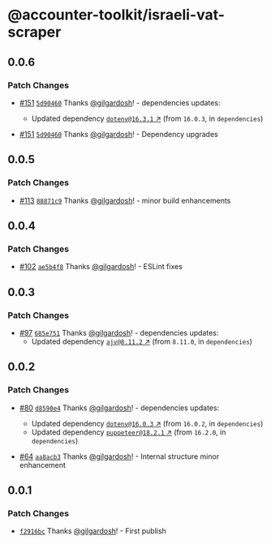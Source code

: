 # @accounter-toolkit/israeli-vat-scraper

## 0.0.6

### Patch Changes

- [#151](https://github.com/gilgardosh/accounter-toolkit/pull/151)
  [`5d90460`](https://github.com/gilgardosh/accounter-toolkit/commit/5d90460d610113c48d7461eea73a8e5e23e02edc)
  Thanks [@gilgardosh](https://github.com/gilgardosh)! - dependencies updates:

  - Updated dependency [`dotenv@16.3.1` ↗︎](https://www.npmjs.com/package/dotenv/v/16.3.1) (from
    `16.0.3`, in `dependencies`)

- [#151](https://github.com/gilgardosh/accounter-toolkit/pull/151)
  [`5d90460`](https://github.com/gilgardosh/accounter-toolkit/commit/5d90460d610113c48d7461eea73a8e5e23e02edc)
  Thanks [@gilgardosh](https://github.com/gilgardosh)! - Dependency upgrades

## 0.0.5

### Patch Changes

- [#113](https://github.com/gilgardosh/accounter-toolkit/pull/113)
  [`88871c9`](https://github.com/gilgardosh/accounter-toolkit/commit/88871c928457a136c3fcf255c78f216cc4f7d08d)
  Thanks [@gilgardosh](https://github.com/gilgardosh)! - minor build enhancements

## 0.0.4

### Patch Changes

- [#102](https://github.com/gilgardosh/accounter-toolkit/pull/102)
  [`ae5b4f8`](https://github.com/gilgardosh/accounter-toolkit/commit/ae5b4f81e1d78caa4b18d226f835130e753f80f0)
  Thanks [@gilgardosh](https://github.com/gilgardosh)! - ESLint fixes

## 0.0.3

### Patch Changes

- [#97](https://github.com/gilgardosh/accounter-toolkit/pull/97)
  [`685e751`](https://github.com/gilgardosh/accounter-toolkit/commit/685e751eabfc584ddf0d96c96ee1203a3a5f84b5)
  Thanks [@gilgardosh](https://github.com/gilgardosh)! - dependencies updates:
  - Updated dependency [`ajv@8.11.2` ↗︎](https://www.npmjs.com/package/ajv/v/8.11.2) (from
    `8.11.0`, in `dependencies`)

## 0.0.2

### Patch Changes

- [#80](https://github.com/gilgardosh/accounter-toolkit/pull/80)
  [`d8590e4`](https://github.com/gilgardosh/accounter-toolkit/commit/d8590e473881e7bd33817d2ee2fdb67141599373)
  Thanks [@gilgardosh](https://github.com/gilgardosh)! - dependencies updates:

  - Updated dependency [`dotenv@16.0.3` ↗︎](https://www.npmjs.com/package/dotenv/v/16.0.3) (from
    `16.0.2`, in `dependencies`)
  - Updated dependency [`puppeteer@18.2.1` ↗︎](https://www.npmjs.com/package/puppeteer/v/18.2.1)
    (from `16.2.0`, in `dependencies`)

- [#64](https://github.com/gilgardosh/accounter-toolkit/pull/64)
  [`aa8acb3`](https://github.com/gilgardosh/accounter-toolkit/commit/aa8acb39ed2d21336fcfe45b1b229975ee9d722b)
  Thanks [@gilgardosh](https://github.com/gilgardosh)! - Internal structure minor enhancement

## 0.0.1

### Patch Changes

- [`f2916bc`](https://github.com/gilgardosh/accounter-toolkit/commit/f2916bc3a20aa6028845dd068506b62e319d9546)
  Thanks [@gilgardosh](https://github.com/gilgardosh)! - First publish
